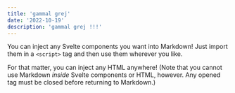```yaml
---
title: 'gammal grej'
date: '2022-10-19'
description: 'gammal grej !!!'
---
```


You can inject any Svelte components you want into Markdown! Just import them in a `<script>` tag and then use them wherever you like.

For that matter, you can inject any HTML anywhere! (Note that you cannot use Markdown _inside_ Svelte components or HTML, however. Any opened tag must be closed before returning to Markdown.)
